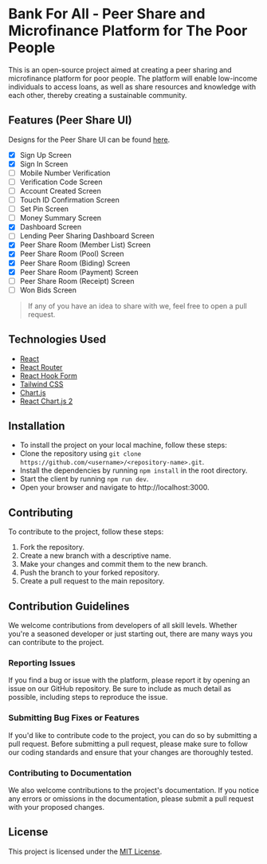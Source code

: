 # Bank For All - Peer Share and Microfinance Platform for The Poor People

This is an open-source project aimed at creating a peer sharing and microfinance platform for poor people. The platform will enable low-income individuals to access loans, as well as share resources and knowledge with each other, thereby creating a sustainable community.

## Features (Peer Share UI)

Designs for the Peer Share UI can be found [here](https://www.figma.com/file/Yu0nvrBNCMECjOXc4wi7rX/Debt%2FInvest?node-id=621-5414&t=wfw8J1xjAVorqbqs-0).

- [x] Sign Up Screen
- [x] Sign In Screen
- [ ] Mobile Number Verification
- [ ] Verification Code Screen
- [ ] Account Created Screen
- [ ] Touch ID Confirmation Screen
- [ ] Set Pin Screen
- [ ] Money Summary Screen
- [x] Dashboard Screen
- [ ] Lending Peer Sharing Dashboard Screen
- [x] Peer Share Room (Member List) Screen
- [x] Peer Share Room (Pool) Screen
- [x] Peer Share Room (Biding) Screen
- [x] Peer Share Room (Payment) Screen
- [ ] Peer Share Room (Receipt) Screen
- [ ] Won Bids Screen

> If any of you have an idea to share with we, feel free to open a pull request.

## Technologies Used

- [React](https://reactjs.org/)
- [React Router](https://reactrouter.com/)
- [React Hook Form](https://react-hook-form.com/)
- [Tailwind CSS](https://tailwindcss.com/)
- [Chart.js](https://www.chartjs.org/)
- [React Chart.js 2](https://www.npmjs.com/package/react-chartjs-2)

## Installation

- To install the project on your local machine, follow these steps:
- Clone the repository using `git clone https://github.com/<username>/<repository-name>.git`.
- Install the dependencies by running `npm install` in the root directory.
- Start the client by running `npm run dev`.
- Open your browser and navigate to http://localhost:3000.

## Contributing

To contribute to the project, follow these steps:

1. Fork the repository.
2. Create a new branch with a descriptive name.
3. Make your changes and commit them to the new branch.
4. Push the branch to your forked repository.
5. Create a pull request to the main repository.

## Contribution Guidelines

We welcome contributions from developers of all skill levels. Whether you're a seasoned developer or just starting out, there are many ways you can contribute to the project.

### Reporting Issues

If you find a bug or issue with the platform, please report it by opening an issue on our GitHub repository. Be sure to include as much detail as possible, including steps to reproduce the issue.

### Submitting Bug Fixes or Features

If you'd like to contribute code to the project, you can do so by submitting a pull request. Before submitting a pull request, please make sure to follow our coding standards and ensure that your changes are thoroughly tested.

### Contributing to Documentation

We also welcome contributions to the project's documentation. If you notice any errors or omissions in the documentation, please submit a pull request with your proposed changes.

## License

This project is licensed under the [MIT License](./LICENSE).
